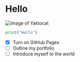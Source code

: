 # Hello
![Image of Yaktocat](https://octodex.github.com/images/yaktocat.png)

``` python
print("Hello")
```

- [x] Turn on GitHub Pages
- [ ] Outline my portfolio
- [ ] Introduce myself to the world
